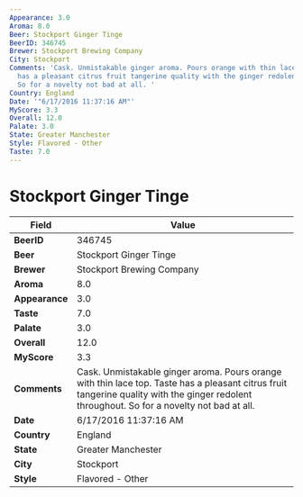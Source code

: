 ```yaml
---
Appearance: 3.0
Aroma: 8.0
Beer: Stockport Ginger Tinge
BeerID: 346745
Brewer: Stockport Brewing Company
City: Stockport
Comments: 'Cask. Unmistakable ginger aroma. Pours orange with thin lace top. Taste
  has a pleasant citrus fruit tangerine quality with the ginger redolent throughout.
  So for a novelty not bad at all. '
Country: England
Date: '"6/17/2016 11:37:16 AM"'
MyScore: 3.3
Overall: 12.0
Palate: 3.0
State: Greater Manchester
Style: Flavored - Other
Taste: 7.0
---
```


# Stockport Ginger Tinge

| Field         | Value |
|---------------|-------|
| **BeerID** | 346745 |
| **Beer** | Stockport Ginger Tinge |
| **Brewer** | Stockport Brewing Company |
| **Aroma** | 8.0 |
| **Appearance** | 3.0 |
| **Taste** | 7.0 |
| **Palate** | 3.0 |
| **Overall** | 12.0 |
| **MyScore** | 3.3 |
| **Comments** | Cask. Unmistakable ginger aroma. Pours orange with thin lace top. Taste has a pleasant citrus fruit tangerine quality with the ginger redolent throughout. So for a novelty not bad at all.  |
| **Date** | 6/17/2016 11:37:16 AM |
| **Country** | England |
| **State** | Greater Manchester |
| **City** | Stockport |
| **Style** | Flavored - Other |
